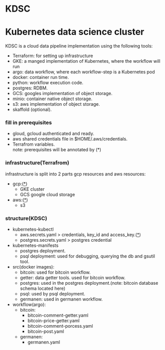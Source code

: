 # KDSC
# Kubernetes data science cluster

KDSC is a cloud data pipeline implementation using the following tools:
- Terraform: for setting up infrastructure <br>
- GKE: a manged implementation of Kubernetes, where the workflow will run  <br>
- argo: data workflow, where each workflow-step is a Kubernetes pod  <br>
- docker: container run time. <br>
- python: workflow execution code. <br>
- postgres: RDBM. <br>
- GCS: googles implementation of object storage. <br>
- minio: container native object storage. <br>
- s3: aws implementation of object storage. <br>
-  skaffold (optional). <br>
### fill in prerequisites
- gloud, gcloud authenticated and ready.
- aws shared credentials file in $HOME/.aws/credentials.
- Terrafrom variables.<br>
note: prerequisites will be annotated by (*)
### infrastructure(Terrafrom)
infrastructure is split into 2 parts gcp resources and aws resources:
- gcp:([*](https://github.com/IdontApply/KDSC/tree/master/terraform))
  - GKE cluster
  - GCS google cloud storage
- aws:([*](https://github.com/IdontApply/KDSC/tree/master/terraform))
  - s3 
### structure(KDSC)
- kubernetes-kubectl
  - aws.secrets.yaml > credentials, key_id and access_key.([*](https://github.com/IdontApply/KDSC/blob/master/KDSC/kubernetes-kubectl/aws.secrets.yaml))
  - postgres.secrets.yaml > postgres credential
- kubernetes-manifests
  - postgres deployment.
  - psql deployment: used for debugging, querying the db and gsutil tool.
- src(docker images):
  - bitcoin: used for bitcoin workflow.
  - getter: data getter tools. used for bitcoin workflow.
  - postgres: used in the postgres deployment.(note: bitcoin database schema located here)
  - psql: used by psql deployment.
  - germanen: used in germanen workflow.
- workflow(argo):
  - bitcoin:
    - bitcoin-comment-getter.yaml
    - bitcoin-price-getter.yaml
    - bitcoin-comment-porcess.yaml
    - bitcoin-post.yaml
  - germanen:
    - germanen.yaml